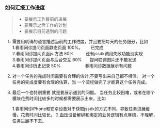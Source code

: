 ### 如何汇报工作进度
> *  要展示工作目前的进展
> *  要展示之后工作的计划
> *  要展示目前遇到的问题

1. 需要用明确的语言描述当前的工作进度，并且要把每天的任务细分，比如<br>
   1.春雨问诊提问页面静态页面 100%。 &ensp; &ensp;  已完成<br>
   2.春雨问诊提问页面js 方法 80%     &ensp;&ensp;&ensp; &ensp;     还有jssdk调用失败功能没实现<br>
   3.春雨问诊提问页面与后台交互 60%   &ensp; &ensp;   提问联调图片还不能发送<br>
   4.春雨问诊历史记录 50%            &ensp; &ensp; &ensp; &ensp; &ensp; &ensp; &ensp;   春雨问诊数据展示有问题<br>


2. 对一个任务的完成时间需要有合理的估计,不要写出来自己都不相信。 对一个任务的完成度要有合理的估算，当 一个流程做完了才能算这个任务完成。



3. 最后一个也特别重要 就是要展示遇到的问题。 当任务比较困难，或者在哪个模块花费时间比较多的时候都需要展示出来，比如

    1.春雨问诊iPhone和安卓设备对于获取jssdk的方式不同，导致任务进展缓慢，花费时间比较长。
    2.血压设备解绑和绑定的业务逻辑有点麻烦，不理解，任务进展不下去。
